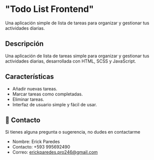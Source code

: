# "Todo List Frontend"
Una aplicación simple de lista de tareas para organizar y gestionar tus actividades diarias.

## Descripción
Una aplicación de lista de tareas simple para organizar y gestionar tus actividades diarias, desarrollada con HTML, SCSS y JavaScript.

## Características
- Añadir nuevas tareas.
- Marcar tareas como completadas.
- Eliminar tareas.
- Interfaz de usuario simple y fácil de usar.

## 🚀 Contacto
Si tienes alguna pregunta o sugerencia, no dudes en contactarme
- Nombre: Erick Paredes
- Contacto: +593 995692490
- Correo: erickparedes.pro246@gmail.com

